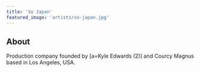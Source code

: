 ```yaml
---
title: 'So Japan'
featured_image: 'artists/so-japan.jpg'
---
```


## About

Production company founded by [a=Kyle Edwards (2)] and Courcy Magnus based in Los Angeles, USA.
